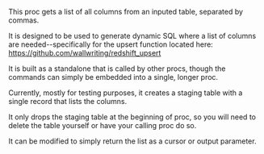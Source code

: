 This proc gets a list of all columns from an inputed table, separated by commas.

It is designed to be used to generate dynamic SQL where a list of columns are needed--specifically for the upsert function located here:
https://github.com/wallwriting/redshift_upsert

It is built as a standalone that is called by other procs, though the commands can simply be embedded into a single, longer proc.

Currently, mostly for testing purposes, it creates a staging table with a single record that lists the columns.

It only drops the staging table at the beginning of proc, so you will need to delete the table yourself or have your calling proc do so.

It can be modified to simply return the list as a cursor or output parameter.
